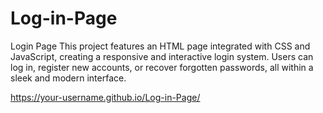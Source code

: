 # Log-in-Page
Login Page
This project features an HTML page integrated with CSS and JavaScript, creating a responsive and interactive login system. Users can log in, register new accounts, or recover forgotten passwords, all within a sleek and modern interface.

https://your-username.github.io/Log-in-Page/
